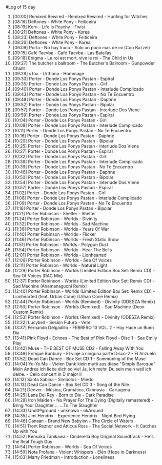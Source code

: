 #Log of 15 day

1. [00:00] Remixed Rewired - Remixed Rewired - Hunting for Witches
1. [08:16] Deftones - White Pony - Feiticeira
1. [08:19] Korn - Life Is Peachy - Twist
1. [08:21] Deftones - White Pony - Korea
1. [08:23] Deftones - White Pony - Feiticeira
1. [08:26] Deftones - White Pony - Korea
1. [09:09] Porta - No hay truco - Solo un poco mas de mi (Con Bazzel)
1. [09:15] Café Tacvba - Café Tacvba - Las Batallas
1. [09:18] Enigma - Le roi est mort, vive le roi - The Child in Us
1. [09:27] The butcher's ballroom - The Butcher's Ballroom - Gunpowder Chant
1. [09:28] sToa - Urthona - Hommage
1. [09:30] Porter - Donde Los Ponys Pastan - Espiral
1. [09:35] Porter - Donde Los Ponys Pastan - Girl
1. [09:40] Porter - Donde Los Ponys Pastan - Interlude Complicado
1. [09:43] Porter - Donde Los Ponys Pastan - No Te Encuentro
1. [09:48] Porter - Donde Los Ponys Pastan - Daphne
1. [09:52] Porter - Donde Los Ponys Pastan - Bipolar
1. [09:57] Porter - Donde Los Ponys Pastan - Interlude Dos Viene
1. [09:59] Porter - Donde Los Ponys Pastan - Espiral
1. [10:04] Porter - Donde Los Ponys Pastan - Girl
1. [10:08] Porter - Donde Los Ponys Pastan - Interlude Complicado
1. [10:11] Porter - Donde Los Ponys Pastan - No Te Encuentro
1. [10:16] Porter - Donde Los Ponys Pastan - Daphne
1. [10:20] Porter - Donde Los Ponys Pastan - Bipolar
1. [10:25] Porter - Donde Los Ponys Pastan - Interlude Dos Viene
1. [10:27] Porter - Donde Los Ponys Pastan - Espiral
1. [10:32] Porter - Donde Los Ponys Pastan - Girl
1. [10:36] Porter - Donde Los Ponys Pastan - Interlude Complicado
1. [10:39] Porter - Donde Los Ponys Pastan - No Te Encuentro
1. [10:46] Porter - Donde Los Ponys Pastan - Daphne
1. [10:50] Porter - Donde Los Ponys Pastan - Bipolar
1. [10:54] Porter - Donde Los Ponys Pastan - Interlude Dos Viene
1. [10:57] Porter - Donde Los Ponys Pastan - Espiral
1. [11:02] Porter - Donde Los Ponys Pastan - Girl
1. [11:06] Porter - Donde Los Ponys Pastan - Interlude Complicado
1. [11:09] Porter - Donde Los Ponys Pastan - No Te Encuentro
1. [11:16] Porter - Donde Los Ponys Pastan - Bipolar
1. [11:21] Porter Robinson - Shelter - Shelter
1. [11:24] Porter Robinson - Worlds - Divinity
1. [11:32] Porter Robinson - Worlds - Sad Machine
1. [11:36] Porter Robinson - Worlds - Years Of War
1. [11:40] Porter Robinson - Worlds - Flicker
1. [11:46] Porter Robinson - Worlds - Fresh Static Snow
1. [11:51] Porter Robinson - Worlds - Polygon Dust
1. [11:54] Porter Robinson - Worlds - Hear The Bells
1. [12:01] Porter Robinson - Worlds - Lionhearted
1. [12:06] Porter Robinson - Worlds - Sea Of Voices
1. [12:11] Porter Robinson - Worlds - Natural Light
1. [12:29] Porter Robinson - Worlds (Limited Edition Box Set: Remix CD) - Sea Of Voices (RAC Mix)
1. [12:37] Porter Robinson - Worlds (Limited Edition Box Set: Remix CD) - Sad Machine (Anamanaguchi Remix)
1. [12:40] Porter Robinson - Worlds (Limited Edition Box Set: Remix CD) - Lionhearted (feat. Urban Cone) (Urban Cone Remix)
1. [12:44] Porter Robinson - Worlds (Remixed) - Divinity (ODESZA Remix)
1. [12:50] Porter Robinson - Worlds (Remixed) - Sad Machine (Deon Custom Remix)
1. [12:53] Porter Robinson - Worlds (Remixed) - Divinity (ODESZA Remix)
1. [13:32] Lucybell - Sesion Futura - Vete
1. [13:37] Fernando Delgadillo - FEBRERO 13 VOL. 2 - Hoy Hace un Buen Dia
1. [13:41] Pink Floyd - Echoes - The Best of Pink Floyd - Disc 1 - See Emily Play
1. [13:42] Muse - THE BEST OF MUSE CD2 - Falling Away With You
1. [13:49] Enrique Bunbury - El viaje a ninguna parte Disco-2 - El Anzuelo
1. [13:52] Dead Can Dance - Box Set CD 1 - Summoning of the Muse
1. [14:04] Yo-Yo Ma - Vielen Dank klein mutti aus diese "Simply Baroque" Mein Andrea Ich liebe dich so viel Ja, ich mehr. Du sein mein weil ich deine. - Cello concert in D major II
1. [14:12] Santa Sabina - Símbolos - Miedo
1. [14:13] Dead Can Dance - Box Set CD 3 - Song of the Nile
1. [14:21] Dënver - Música, Gramática, Gimnasia - Cartagena
1. [14:25] Lana Del Rey - Born to Die - Dark Paradise
1. [14:28] Iron Maiden - No Prayer For The Dying (Digitally remastered) - Bring Your Daughter ... ...To The Slaughter
1. [14:33] Und3®ground - unknown - okAround
1. [14:35] Jimi Hendrix - Experience Hendrix - Night Bird Flying
1. [14:46] Canaan - Brand New Babylon - The Circle of Waters
1. [14:51] Trent Reznor and Atticus Ross - The Social Network - It Catches Up with You
1. [14:52] Kensaku Tanikawa - Cinderella Boy Original Soundtrack - He's the Real Tough Guy
1. [14:54] Porter Robinson - Worlds - Sea Of Voices
1. [14:59] Nota Profana - Violent Whispers - Elén (Hope in Darkness)
1. [15:03] Marty Friedman - Introduction - Loneliness
